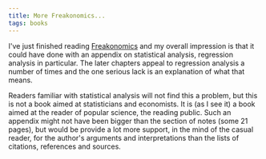 ```yaml
---
title: More Freakonomics...
tags: books
---
```


I've just finished reading <a
href="http://www.freakonomics.com/">Freakonomics</a> and my overall impression
is that it could have done with an appendix on statistical analysis, regression
analysis in particular. The later chapters appeal to regression analysis a
number of times and the one serious lack is an explanation of what that means.

Readers familiar with statistical analysis will not find this a problem, but
this is not a book aimed at statisticians and economists. It is (as I see it) a
book aimed at the reader of popular science, the reading public. Such an
appendix might not have been bigger than the section of notes (some 21 pages),
but would be provide a lot more support, in the mind of the casual reader, for
the author's arguments and interpretations than the lists of citations,
references and sources.
